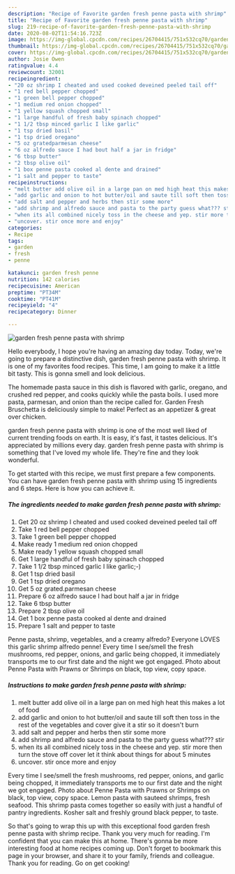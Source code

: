 ```yaml
---
description: "Recipe of Favorite garden fresh penne pasta with shrimp"
title: "Recipe of Favorite garden fresh penne pasta with shrimp"
slug: 219-recipe-of-favorite-garden-fresh-penne-pasta-with-shrimp
date: 2020-08-02T11:54:16.723Z
image: https://img-global.cpcdn.com/recipes/26704415/751x532cq70/garden-fresh-penne-pasta-with-shrimp-recipe-main-photo.jpg
thumbnail: https://img-global.cpcdn.com/recipes/26704415/751x532cq70/garden-fresh-penne-pasta-with-shrimp-recipe-main-photo.jpg
cover: https://img-global.cpcdn.com/recipes/26704415/751x532cq70/garden-fresh-penne-pasta-with-shrimp-recipe-main-photo.jpg
author: Josie Owen
ratingvalue: 4.4
reviewcount: 32001
recipeingredient:
- "20 oz shrimp I cheated and used cooked deveined peeled tail off"
- "1 red bell pepper chopped"
- "1 green bell pepper chopped"
- "1 medium red onion chopped"
- "1 yellow squash chopped small"
- "1 large handful of fresh baby spinach chopped"
- "1 1/2 tbsp minced garlic I like garlic"
- "1 tsp dried basil"
- "1 tsp dried oregano"
- "5 oz gratedparmesan cheese"
- "6 oz alfredo sauce I had bout half a jar in fridge"
- "6 tbsp butter"
- "2 tbsp olive oil"
- "1 box penne pasta cooked al dente and drained"
- "1 salt and pepper to taste"
recipeinstructions:
- "melt butter add olive oil in a large pan on med high heat this makes a lot of food"
- "add garlic and onion to hot butter/oil and saute till soft then toss in the rest of the vegetables and cover give it a stir so it doesn&#39;t burn"
- "add salt and pepper and herbs then stir some more"
- "add shrimp and alfredo sauce and pasta to the party guess what??? stir"
- "when its all combined nicely toss in the cheese and yep. stir more then turn the stove off cover let it think about things for about 5 minutes"
- "uncover. stir once more and enjoy"
categories:
- Recipe
tags:
- garden
- fresh
- penne

katakunci: garden fresh penne 
nutrition: 142 calories
recipecuisine: American
preptime: "PT34M"
cooktime: "PT41M"
recipeyield: "4"
recipecategory: Dinner

---
```



![garden fresh penne pasta with shrimp](https://img-global.cpcdn.com/recipes/26704415/751x532cq70/garden-fresh-penne-pasta-with-shrimp-recipe-main-photo.jpg)

Hello everybody, I hope you're having an amazing day today. Today, we're going to prepare a distinctive dish, garden fresh penne pasta with shrimp. It is one of my favorites food recipes. This time, I am going to make it a little bit tasty. This is gonna smell and look delicious.

The homemade pasta sauce in this dish is flavored with garlic, oregano, and crushed red pepper, and cooks quickly while the pasta boils. I used more pasta, parmesan, and onion than the recipe called for. Garden Fresh Bruschetta is deliciously simple to make! Perfect as an appetizer &amp; great over chicken.

garden fresh penne pasta with shrimp is one of the most well liked of current trending foods on earth. It is easy, it's fast, it tastes delicious. It's appreciated by millions every day. garden fresh penne pasta with shrimp is something that I've loved my whole life. They're fine and they look wonderful.


To get started with this recipe, we must first prepare a few components. You can have garden fresh penne pasta with shrimp using 15 ingredients and 6 steps. Here is how you can achieve it.

<!--inarticleads1-->

##### The ingredients needed to make garden fresh penne pasta with shrimp:

1. Get 20 oz shrimp I cheated and used cooked deveined peeled tail off
1. Take 1 red bell pepper chopped
1. Take 1 green bell pepper chopped
1. Make ready 1 medium red onion chopped
1. Make ready 1 yellow squash chopped small
1. Get 1 large handful of fresh baby spinach chopped
1. Take 1 1/2 tbsp minced garlic I like garlic;-)
1. Get 1 tsp dried basil
1. Get 1 tsp dried oregano
1. Get 5 oz grated.parmesan cheese
1. Prepare 6 oz alfredo sauce I had bout half a jar in fridge
1. Take 6 tbsp butter
1. Prepare 2 tbsp olive oil
1. Get 1 box penne pasta cooked al dente and drained
1. Prepare 1 salt and pepper to taste


Penne pasta, shrimp, vegetables, and a creamy alfredo? Everyone LOVES this garlic shrimp alfredo penne! Every time I see/smell the fresh mushrooms, red pepper, onions, and garlic being chopped, it immediately transports me to our first date and the night we got engaged. Photo about Penne Pasta with Prawns or Shrimps on black, top view, copy space. 

<!--inarticleads2-->

##### Instructions to make garden fresh penne pasta with shrimp:

1. melt butter add olive oil in a large pan on med high heat this makes a lot of food
1. add garlic and onion to hot butter/oil and saute till soft then toss in the rest of the vegetables and cover give it a stir so it doesn&#39;t burn
1. add salt and pepper and herbs then stir some more
1. add shrimp and alfredo sauce and pasta to the party guess what??? stir
1. when its all combined nicely toss in the cheese and yep. stir more then turn the stove off cover let it think about things for about 5 minutes
1. uncover. stir once more and enjoy


Every time I see/smell the fresh mushrooms, red pepper, onions, and garlic being chopped, it immediately transports me to our first date and the night we got engaged. Photo about Penne Pasta with Prawns or Shrimps on black, top view, copy space. Lemon pasta with sauteed shrimps, fresh seafood. This shrimp pasta comes together so easily with just a handful of pantry ingredients. Kosher salt and freshly ground black pepper, to taste. 

So that's going to wrap this up with this exceptional food garden fresh penne pasta with shrimp recipe. Thank you very much for reading. I'm confident that you can make this at home. There's gonna be more interesting food at home recipes coming up. Don't forget to bookmark this page in your browser, and share it to your family, friends and colleague. Thank you for reading. Go on get cooking!
